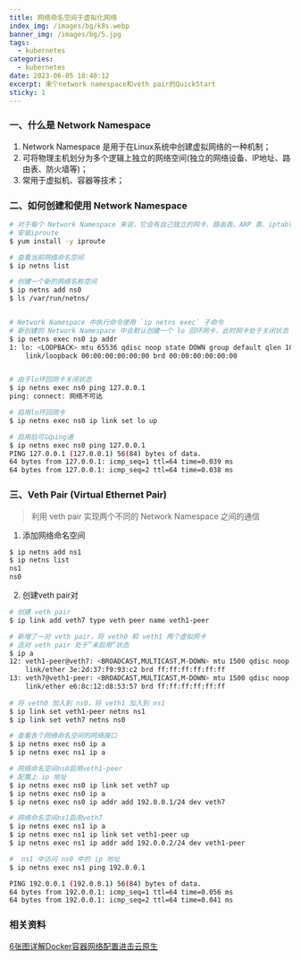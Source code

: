 ```yaml
---
title: 网络命名空间于虚拟化网络
index_img: /images/bg/k8s.webp
banner_img: /images/bg/5.jpg
tags:
  - kubernetes
categories:
  - kubernetes
date: 2023-06-05 18:40:12
excerpt: 来个network namespace和veth pair的QuickStart
sticky: 1
---
```



### 一、什么是 Network Namespace

1. Network Namespace 是用于在Linux系统中创建虚拟网络的一种机制；
2. 可将物理主机划分为多个逻辑上独立的网络空间(独立的网络设备、IP地址、路由表、防火墙等)；
3. 常用于虚拟机、容器等技术；

### 二、如何创建和使用 Network Namespace

``` bash
# 对于每个 Network Namespace 来说，它会有自己独立的网卡、路由表、ARP 表、iptables 等和网络相关的资源
# 安装iproute
$ yum install -y iproute

# 查看当前网络命名空间
$ ip netns list

# 创建一个新的网络名称空间
$ ip netns add ns0
$ ls /var/run/netns/


# Network Namespace 中执行命令使用 `ip netns exec` 子命令
# 新创建的 Network Namespace 中会默认创建一个 lo 回环网卡，此时网卡处于关闭状态
$ ip netns exec ns0 ip addr
1: lo: <LOOPBACK> mtu 65536 qdisc noop state DOWN group default qlen 1000
    link/loopback 00:00:00:00:00:00 brd 00:00:00:00:00:00


# 由于lo环回网卡关闭状态
$ ip netns exec ns0 ping 127.0.0.1
ping: connect: 网络不可达

# 启用lo环回网卡
$ ip netns exec ns0 ip link set lo up

# 启用后可以ping通
$ ip netns exec ns0 ping 127.0.0.1
PING 127.0.0.1 (127.0.0.1) 56(84) bytes of data.
64 bytes from 127.0.0.1: icmp_seq=1 ttl=64 time=0.039 ms
64 bytes from 127.0.0.1: icmp_seq=2 ttl=64 time=0.038 ms
```

### 三、Veth Pair (Virtual Ethernet Pair)

> 利用 veth pair 实现两个不同的 Network Namespace 之间的通信

1. 添加网络命名空间

``` bash
$ ip netns add ns1
$ ip netns list
ns1
ns0
```

2. 创建veth pair对
``` bash
# 创建 veth pair
$ ip link add veth7 type veth peer name veth1-peer

# 新增了一对 veth pair，将 veth0 和 veth1 两个虚拟网卡
# 这对 veth pair 处于”未启用“状态
$ ip a
12: veth1-peer@veth7: <BROADCAST,MULTICAST,M-DOWN> mtu 1500 qdisc noop state DOWN group default qlen 1000
    link/ether 3e:2d:37:f9:93:c2 brd ff:ff:ff:ff:ff:ff
13: veth7@veth1-peer: <BROADCAST,MULTICAST,M-DOWN> mtu 1500 qdisc noop state DOWN group default qlen 1000
    link/ether e6:8c:12:d8:53:57 brd ff:ff:ff:ff:ff:ff
    
# 将 veth0 加入到 ns0，将 veth1 加入到 ns1
$ ip link set veth1-peer netns ns1
$ ip link set veth7 netns ns0

# 查看各个网络命名空间的网络接口
$ ip netns exec ns0 ip a
$ ip netns exec ns1 ip a

# 网络命名空间ns0启用veth1-peer
# 配置上 ip 地址
$ ip netns exec ns0 ip link set veth7 up
$ ip netns exec ns0 ip a
$ ip netns exec ns0 ip addr add 192.0.0.1/24 dev veth7

# 网络命名空间ns1启用veth7
$ ip netns exec ns1 ip a
$ ip netns exec ns1 ip link set veth1-peer up
$ ip netns exec ns1 ip addr add 192.0.0.2/24 dev veth1-peer

#  ns1 中访问 ns0 中的 ip 地址
$ ip netns exec ns1 ping 192.0.0.1

PING 192.0.0.1 (192.0.0.1) 56(84) bytes of data.
64 bytes from 192.0.0.1: icmp_seq=1 ttl=64 time=0.056 ms
64 bytes from 192.0.0.1: icmp_seq=2 ttl=64 time=0.041 ms
```

### 相关资料

[6张图详解Docker容器网络配置进击云原生](https://zhuanlan.zhihu.com/p/557146190)